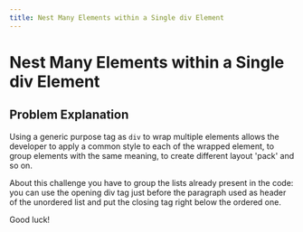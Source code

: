 ```yaml
---
title: Nest Many Elements within a Single div Element
---
```

# Nest Many Elements within a Single div Element

## Problem Explanation
Using a generic purpose tag as `div` to wrap multiple elements allows the developer to apply a common style to each of the wrapped element, to group elements with the same meaning, to create different layout 'pack' and so on.

About this challenge you have to group the lists already present in the code: you can use the opening div tag just before the paragraph used as header of the unordered list and put the closing tag right below the ordered one.

Good luck!
